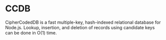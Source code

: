 # CCDB
CipherCodedDB is a fast multiple-key, hash-indexed relational database for Node.js. Lookup, insertion, and deletion of records using candidate keys can be done in O(1) time.
